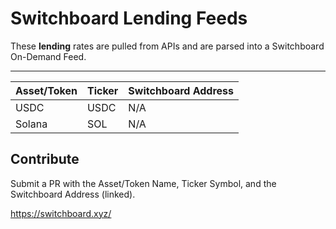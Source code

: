# Switchboard Lending Feeds

These **lending** rates are pulled from APIs and are parsed into a Switchboard On-Demand Feed. 

---

| **Asset/Token** | **Ticker** | **Switchboard Address**                     |
|-----------------|------------|---------------------------------------------|
| USDC            | USDC       | N/A |
| Solana          | SOL        | N/A |

## Contribute

Submit a PR with the Asset/Token Name, Ticker Symbol, and the Switchboard Address (linked). 

https://switchboard.xyz/
